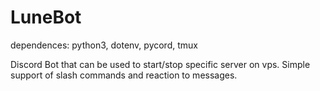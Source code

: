# LuneBot
dependences: python3, dotenv, pycord, tmux

Discord Bot that can be used to start/stop specific server on vps.
Simple support of slash commands and reaction to messages.

